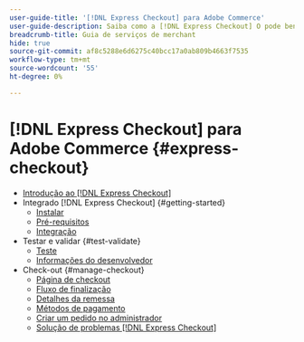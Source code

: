 ```yaml
---
user-guide-title: '[!DNL Express Checkout] para Adobe Commerce'
user-guide-description: Saiba como a [!DNL Express Checkout] O pode beneficiar sua instância do Adobe Commerce e como integrar e configurar com êxito a extensão.
breadcrumb-title: Guia de serviços de merchant
hide: true
source-git-commit: af8c5288e6d6275c40bcc17a0ab809b4663f7535
workflow-type: tm+mt
source-wordcount: '55'
ht-degree: 0%

---
```



# [!DNL Express Checkout] para Adobe Commerce {#express-checkout}

- [Introdução ao [!DNL Express Checkout]](overview.md)
- Integrado [!DNL Express Checkout] {#getting-started}
   - [Instalar](install.md)
   - [Pré-requisitos](prerequisites.md)
   - [Integração](onboarding.md)
- Testar e validar {#test-validate}
   - [Teste](testing.md)
   - [Informações do desenvolvedor](developer.md)
- Check-out {#manage-checkout}
   - [Página de checkout](checkout-page.md)
   - [Fluxo de finalização](checkout-flow.md)
   - [Detalhes da remessa](shipping-details.md)
   - [Métodos de pagamento](payment-methods.md)
   - [Criar um pedido no administrador](create-order-admin.md)
   - [Solução de problemas [!DNL Express Checkout]](troubleshooting.md)
